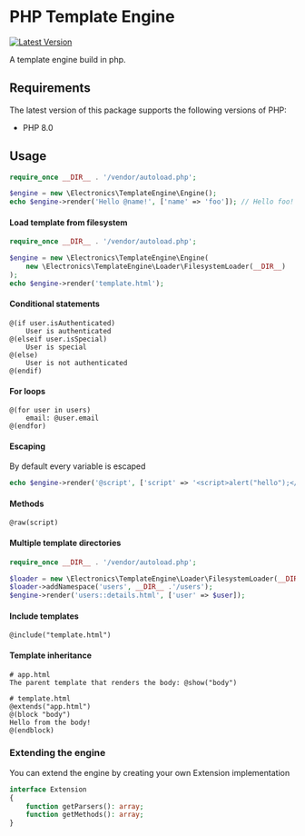 PHP Template Engine
======
[![Latest Version](https://img.shields.io/github/tag/martenweijer/php-template-engine.svg?style=flat-square)](https://github.com/martenweijer/php-template-engine/tags)

A template engine build in php.
## Requirements
The latest version of this package supports the following versions of PHP:
* PHP 8.0
## Usage
```php
require_once __DIR__ . '/vendor/autoload.php';

$engine = new \Electronics\TemplateEngine\Engine();
echo $engine->render('Hello @name!', ['name' => 'foo']); // Hello foo!
```
#### Load template from filesystem
```php
require_once __DIR__ . '/vendor/autoload.php';

$engine = new \Electronics\TemplateEngine\Engine(
    new \Electronics\TemplateEngine\Loader\FilesystemLoader(__DIR__)
);
echo $engine->render('template.html');
```
#### Conditional statements
```
@(if user.isAuthenticated)
    User is authenticated
@(elseif user.isSpecial)
    User is special
@(else)
    User is not authenticated
@(endif)
```
#### For loops
```
@(for user in users)
    email: @user.email
@(endfor)
```
#### Escaping
By default every variable is escaped
```php
echo $engine->render('@script', ['script' => '<script>alert("hello");</script>']); // &lt;script&gt;alert(&quot;hello&quot;);&lt;/script&gt;
```
#### Methods
```
@raw(script)
```
#### Multiple template directories
```php
require_once __DIR__ . '/vendor/autoload.php';

$loader = new \Electronics\TemplateEngine\Loader\FilesystemLoader(__DIR__);
$loader->addNamespace('users', __DIR__ .'/users');
$engine->render('users::details.html', ['user' => $user]);
```
#### Include templates
```
@include("template.html")
```
#### Template inheritance
```
# app.html
The parent template that renders the body: @show("body")
```
```
# template.html
@extends("app.html")
@(block "body")
Hello from the body!
@(endblock)
```
### Extending the engine
You can extend the engine by creating your own Extension implementation
```php
interface Extension
{
    function getParsers(): array;
    function getMethods(): array;
}
```
